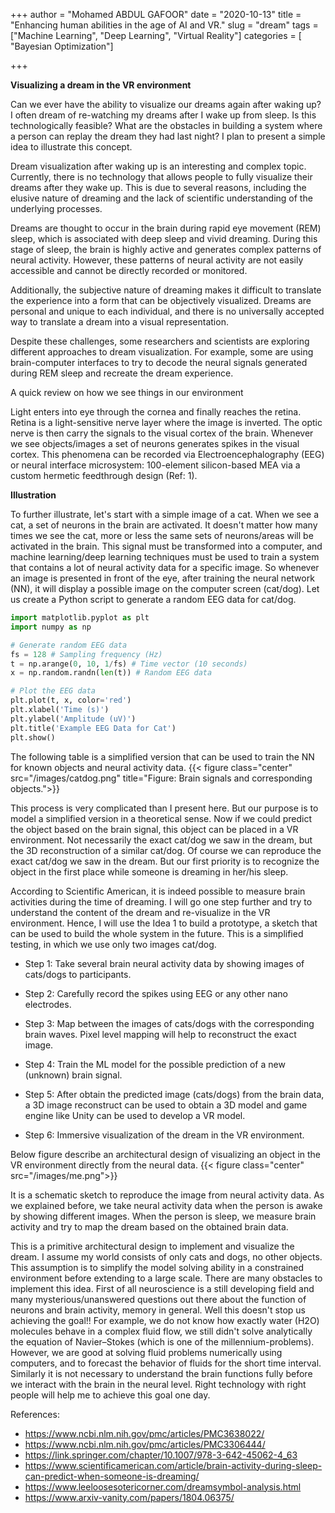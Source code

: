 +++
author = "Mohamed ABDUL GAFOOR"
date = "2020-10-13"
title = "Enhancing human abilities in the age of AI and VR."
slug = "dream"
tags = ["Machine Learning", 
	"Deep Learning", 
	"Virtual Reality"]
categories = [
	"Bayesian Optimization"]

+++


**Visualizing a dream in the VR environment**

Can we ever have the ability to visualize our dreams again after waking up? I often dream of re-watching my dreams after I wake up from sleep. Is this technologically feasible? What are the obstacles in building a system where a person can replay the dream they had last night? I plan to present a simple idea to illustrate this concept.

Dream visualization after waking up is an interesting and complex topic. Currently, there is no technology that allows people to fully visualize their dreams after they wake up. This is due to several reasons, including the elusive nature of dreaming and the lack of scientific understanding of the underlying processes.

Dreams are thought to occur in the brain during rapid eye movement (REM) sleep, which is associated with deep sleep and vivid dreaming. During this stage of sleep, the brain is highly active and generates complex patterns of neural activity. However, these patterns of neural activity are not easily accessible and cannot be directly recorded or monitored.

Additionally, the subjective nature of dreaming makes it difficult to translate the experience into a form that can be objectively visualized. Dreams are personal and unique to each individual, and there is no universally accepted way to translate a dream into a visual representation.

Despite these challenges, some researchers and scientists are exploring different approaches to dream visualization. For example, some are using brain-computer interfaces to try to decode the neural signals generated during REM sleep and recreate the dream experience. 

A quick review on how we see things in our environment

Light enters into eye through the cornea and finally reaches the retina. Retina is a light-sensitive nerve layer where the image is inverted. The optic nerve is then carry the signals to the visual cortex of the brain. Whenever we see objects/images a set of neurons generates spikes in the visual cortex. This phenomena can be recorded via Electroencephalography (EEG) or neural interface microsystem: 100-element silicon-based MEA via a custom hermetic feedthrough design (Ref: 1). 

**Illustration**

To further illustrate, let's start with a simple image of a cat. When we see a cat, a set of neurons in the brain are activated. It doesn't matter how many times we see the cat, more or less the same sets of neurons/areas will be activated in the brain. This signal must be transformed into a computer, and machine learning/deep learning techniques must be used to train a system that contains a lot of neural activity data for a specific image. So whenever an image is presented in front of the eye, after training the neural network (NN), it will display a possible image on the computer screen (cat/dog). Let us create a Python script to generate a random EEG data for cat/dog. 

```python
import matplotlib.pyplot as plt
import numpy as np

# Generate random EEG data
fs = 128 # Sampling frequency (Hz)
t = np.arange(0, 10, 1/fs) # Time vector (10 seconds)
x = np.random.randn(len(t)) # Random EEG data

# Plot the EEG data
plt.plot(t, x, color='red')
plt.xlabel('Time (s)')
plt.ylabel('Amplitude (uV)')
plt.title('Example EEG Data for Cat')
plt.show()
```

The following table is a simplified version that can be used to train the NN for known objects and neural activity data.
{{< figure class="center" src="/images/catdog.png" title="Figure: Brain signals and corresponding objects.">}}

This process is very complicated than I present here. But our purpose is to model a simplified version in a theoretical sense. Now if we could predict the object based on the brain signal, this object can be placed in a VR environment. Not necessarily the exact cat/dog we saw in the dream, but the 3D reconstruction of a similar cat/dog. Of course we can reproduce the exact cat/dog we saw in the dream. But our first priority is to recognize the object in the first place while someone is dreaming in her/his sleep. 

According to Scientific American, it is indeed possible to measure brain activities during the time of dreaming. I will go one step further and try to understand the content of the dream and re-visualize in the VR environment. Hence, I will use the Idea 1 to build a prototype, a sketch that can be used to build the whole system in the future. This is a simplified testing, in which we use only two images cat/dog. 

* Step 1: Take several brain neural activity data by showing images of cats/dogs to participants. 

* Step 2: Carefully record the spikes using EEG or any other nano electrodes.

* Step 3: Map between the images of cats/dogs with the corresponding brain waves. Pixel level mapping will help to reconstruct the exact image.

* Step 4: Train the ML model for the possible prediction of a new (unknown) brain signal.

* Step 5: After obtain the predicted image (cats/dogs) from the brain data, a 3D image reconstruct can be used to obtain a 3D model and game engine like Unity can be used to develop a VR model. 

* Step 6: Immersive visualization of the dream in the VR environment. 

Below figure describe an architectural design of visualizing an object in the VR environment directly from the neural data. 
{{< figure class="center" src="/images/me.png">}}

It is a schematic sketch to reproduce the image from neural activity data. As we explained before, we take neural activity data when the person is awake by showing different images. When the person is sleep, we measure brain activity and try to map the dream based on the obtained brain data.

This is a primitive architectural design to implement and visualize the dream. I assume my world consists of only cats and dogs, no other objects. This assumption is to simplify the model solving ability in a constrained environment before extending to a large scale. There are many obstacles to implement this idea. First of all neuroscience is a still developing field and many mysterious/unanswered questions out there about the function of neurons and brain activity, memory in general. Well this doesn't stop us achieving the goal!! For example, we do not know how exactly water (H2O) molecules behave in a complex fluid flow, we still didn't solve analytically the equation of Navier–Stokes (which is one of the millennium-problems). However, we are good at solving fluid problems numerically using computers, and to forecast the behavior of fluids for the short time interval. Similarly it is not necessary to understand the brain functions fully before we interact with the brain in the neural level. Right technology with right people will help me to achieve this goal one day.

References: 

* https://www.ncbi.nlm.nih.gov/pmc/articles/PMC3638022/ 
* https://www.ncbi.nlm.nih.gov/pmc/articles/PMC3306444/ 
* https://link.springer.com/chapter/10.1007/978-3-642-45062-4_63 
* https://www.scientificamerican.com/article/brain-activity-during-sleep-can-predict-when-someone-is-dreaming/ 
* https://www.leeloosesotericorner.com/dreamsymbol-analysis.html 
* https://www.arxiv-vanity.com/papers/1804.06375/ 
